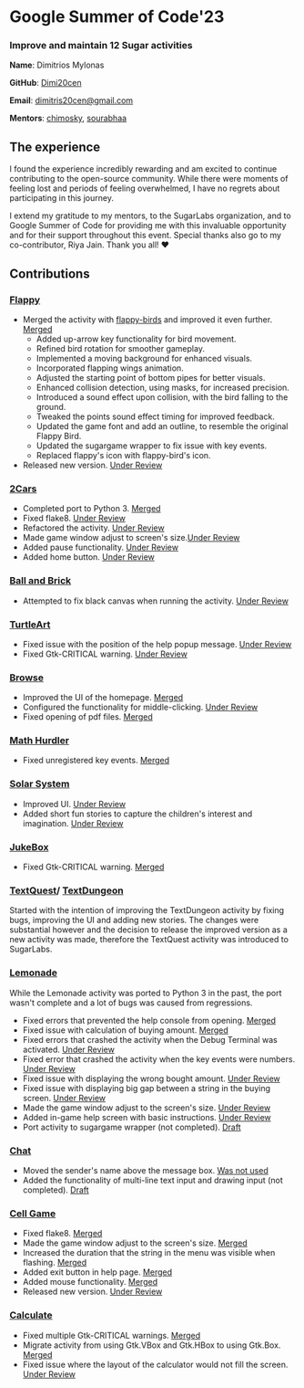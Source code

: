 # Google Summer of Code'23

### Improve and maintain 12 Sugar activities

**Name**: Dimitrios Mylonas

**GitHub**: [Dimi20cen](https://github.com/Dimi20cen)

**Email**: dimitris20cen@gmail.com

**Mentors**:  [chimosky](https://github.com/chimosky), [sourabhaa](https://github.com/sourabhaa/)

## The experience
I found the experience incredibly rewarding and am excited to continue contributing to the open-source community. While there were moments of feeling lost and periods of feeling overwhelmed, I have no regrets about participating in this journey. 

I extend my gratitude to my mentors, to the SugarLabs organization, and to Google Summer of Code for providing me with this invaluable opportunity and for their support throughout this event. Special thanks also go to my co-contributor, Riya Jain. Thank you all! ❤️

## Contributions

### [Flappy](https://github.com/sugarlabs/flappy)
- Merged the activity with [flappy-birds](https://github.com/sugarlabs/flappy-birds-activity) and improved it even further. [Merged](https://github.com/sugarlabs/flappy/pull/18)
  - Added up-arrow key functionality for bird movement.
  - Refined bird rotation for smoother gameplay.
  - Implemented a moving background for enhanced visuals.
  - Incorporated flapping wings animation.
  - Adjusted the starting point of bottom pipes for better visuals.
  - Enhanced collision detection, using masks, for increased precision.
  - Introduced a sound effect upon collision, with the bird falling to the ground.
  - Tweaked the points sound effect timing for improved feedback.
  - Updated the game font and add an outline, to resemble the original Flappy Bird.
  - Updated the sugargame wrapper to fix issue with key events.
  - Replaced flappy's icon with flappy-bird's icon.
- Released new version. [Under Review](https://github.com/sugarlabs/flappy/pull/24)


### [2Cars](https://github.com/sugarlabs/2-cars-activity)
- Completed port to Python 3. [Merged](https://github.com/sugarlabs/2-cars-activity/pull/14)
- Fixed flake8. [Under Review](https://github.com/sugarlabs/2-cars-activity/pull/16)
- Refactored the activity. [Under Review](https://github.com/sugarlabs/2-cars-activity/pull/15)
- Made game window adjust to screen's size.[Under Review](https://github.com/sugarlabs/2-cars-activity/pull/11)
- Added pause functionality. [Under Review](https://github.com/sugarlabs/2-cars-activity/pull/11)
- Added home button. [Under Review](https://github.com/sugarlabs/2-cars-activity/pull/11)

### [Ball and Brick](https://github.com/sugarlabs/ball-and-brick-activity)
- Attempted to fix black canvas when running the activity. [Under Review](https://github.com/sugarlabs/ball-and-brick-activity/pull/22)

### [TurtleArt](https://github.com/sugarlabs/turtleart-activity)
- Fixed issue with the position of the help popup message. [Under Review](https://github.com/sugarlabs/turtleart-activity/pull/92)
- Fixed Gtk-CRITICAL warning. [Under Review](https://github.com/sugarlabs/turtleart-activity/pull/91)

### [Browse](https://github.com/sugarlabs/browse-activity)
- Improved the UI of the homepage. [Merged](https://github.com/sugarlabs/browse-activity/pull/124)
- Configured the functionality for middle-clicking. [Under Review](https://github.com/sugarlabs/browse-activity/pull/124)
- Fixed opening of pdf files. [Merged](https://github.com/sugarlabs/browse-activity/pull/128)

### [Math Hurdler](https://github.com/sugarlabs/math-hurdler)
- Fixed unregistered key events. [Merged](https://github.com/jriyyya/math-hurdler/pull/1)

### [Solar System](https://github.com/sugarlabs/solar-system)
- Improved UI. [Under Review](https://github.com/sugarlabs/solar-system/pull/4)
- Added short fun stories to capture the children's interest and imagination. [Under Review](https://github.com/sugarlabs/solar-system/pull/4)

### [JukeBox](https://github.com/sugarlabs/jukebox-activity)
- Fixed Gtk-CRITICAL warning. [Merged](https://github.com/sugarlabs/jukebox-activity/pull/33)

### [TextQuest](https://github.com/sugarlabs/textquest)/ [TextDungeon](https://github.com/sugarlabs/textdungeon)
Started with the intention of improving the TextDungeon activity by fixing bugs, improving the UI and adding new stories. The changes were substantial however and the decision to release the improved version as a new activity was made, therefore the TextQuest activity was introduced to SugarLabs.

### [Lemonade](https://github.com/sugarlabs/Lemonade)
While the Lemonade activity was ported to Python 3 in the past, the port wasn't complete and a lot of bugs was caused from regressions.
- Fixed errors that prevented the help console from opening. [Merged](https://github.com/sugarlabs/Lemonade/pull/20)
- Fixed issue with calculation of buying amount. [Merged](https://github.com/sugarlabs/Lemonade/pull/22)
- Fixed errors that crashed the activity when the Debug Terminal was activated. [Under Review](https://github.com/sugarlabs/Lemonade/pull/14)
- Fixed error that crashed the activity when the key events were numbers. [Under Review](https://github.com/sugarlabs/Lemonade/pull/15)
- Fixed issue with displaying the wrong bought amount. [Under Review](https://github.com/sugarlabs/Lemonade/pull/16)
- Fixed issue with displaying big gap between a string in the buying screen. [Under Review](https://github.com/sugarlabs/Lemonade/pull/17)
- Made the game window adjust to the screen's size. [Under Review](https://github.com/sugarlabs/Lemonade/pull/18)
- Added in-game help screen with basic instructions. [Under Review](https://github.com/sugarlabs/Lemonade/pull/19)
- Port activity to sugargame wrapper (not completed). [Draft](https://github.com/sugarlabs/Lemonade/pull/21)


### [Chat](https://github.com/sugarlabs/chat)
- Moved the sender's name above the message box. [Was not used](https://github.com/sugarlabs/chat/pull/34)
- Added the functionality of multi-line text input and drawing input (not completed). [Draft](https://github.com/sugarlabs/chat/pull/35)

### [Cell Game](https://github.com/sugarlabs/cellgame)
- Fixed flake8. [Merged](https://github.com/sugarlabs/cellgame/pull/12)
- Made the game window adjust to the screen's size. [Merged](https://github.com/sugarlabs/cellgame/pull/12)
- Increased the duration that the string in the menu was visible when flashing. [Merged](https://github.com/sugarlabs/cellgame/pull/10)
- Added exit button in help page. [Merged](https://github.com/sugarlabs/cellgame/pull/10)
- Added mouse functionality. [Merged](https://github.com/sugarlabs/cellgame/pull/10)
- Released new version. [Under Review](https://github.com/sugarlabs/cellgame/pull/14)

### [Calculate](https://github.com/sugarlabs/calculate-activity)
- Fixed multiple Gtk-CRITICAL warnings. [Merged](https://github.com/sugarlabs/calculate-activity/pull/75)
- Migrate activity from using Gtk.VBox and Gtk.HBox to using Gtk.Box. [Merged](https://github.com/sugarlabs/calculate-activity/pull/73)
- Fixed issue where the layout of the calculator would not fill the screen. [Under Review](https://github.com/sugarlabs/calculate-activity/issues/43)





